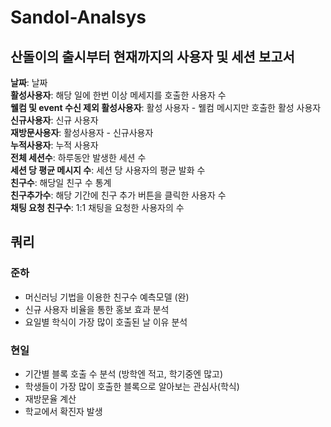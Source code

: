 ﻿# Sandol-Analsys

## 산돌이의 출시부터 현재까지의 사용자 및 세션 보고서

**날짜**: 날짜<br>
**활성사용자**: 해당 일에 한번 이상 메세지를 호출한 사용자 수<br>
**웰컴 및 event 수신 제외 활성사용자**: 활성 사용자 - 웰컴 메시지만 호출한 활성 사용자<br>
**신규사용자**: 신규 사용자<br>
**재방문사용자**: 활성사용자 - 신규사용자<br>
**누적사용자**: 누적 사용자<br>
**전체 세션수**: 하루동안 발생한 세션 수<br>
**세션 당 평균 메시지 수**: 세션 당 사용자의 평균 발화 수<br>
**친구수**: 해당일 친구 수 통계<br>
**친구추가수**: 해당 기간에 친구 추가 버튼을 클릭한 사용자 수<br>
**채팅 요청 친구수**: 1:1 채팅을 요청한 사용자의 수<br>

## 쿼리

### 준하
- 머신러닝 기법을 이용한 친구수 예측모델 (완)
- 신규 사용자 비율을 통한 홍보 효과 분석
- 요일별 학식이 가장 많이 호출된 날 이유 분석
### 현일
- 기간별 블록 호출 수 분석 (방학엔 적고, 학기중엔 많고)
- 학생들이 가장 많이 호출한 블록으로 알아보는 관심사(학식)
- 재방문율 계산
- 학교에서 확진자 발생
